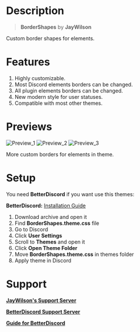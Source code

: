 # Description

> **BorderShapes** by **JayWilson**

Custom border shapes for elements.

# Features

1. Highly customizable.
2. Most Discord elements borders can be changed.
3. All plugin elements borders can be changed.
4. New modern style for user statuses.
5. Compatible with most other themes.

# Previews

![Preview_1](https://github.com/JayWilson7/BorderShapes/raw/master/Previews/Preview_1.png)
![Preview_2](https://github.com/JayWilson7/BorderShapes/raw/master/Previews/Preview_2.png)
![Preview_3](https://github.com/JayWilson7/BorderShapes/raw/master/Previews/Preview_3.png)

More custom borders for elements in theme.

# Setup

You need **BetterDiscord** if you want use this themes:

**BetterDiscord:** [Installation Guide](https://0x71.cc/bd/guide/#install)

1. Download archive and open it
2. Find **BorderShapes.theme.css** file
3. Go to Discord
4. Click **User Settings** 
5. Scroll to **Themes** and open it
6. Click **Open Theme Folder**
7. Move **BorderShapes.theme.css** in themes folder
8. Apply theme in Discord

# Support

[**JayWilson's Support Server**](https://discord.gg/jT9p33F)

[**BetterDiscord Support Server**](https://discord.gg/0Tmfo5ZbORCRqbAd)

[**Guide for BetterDiscord**](https://0x71.cc/bd/guide/#)
